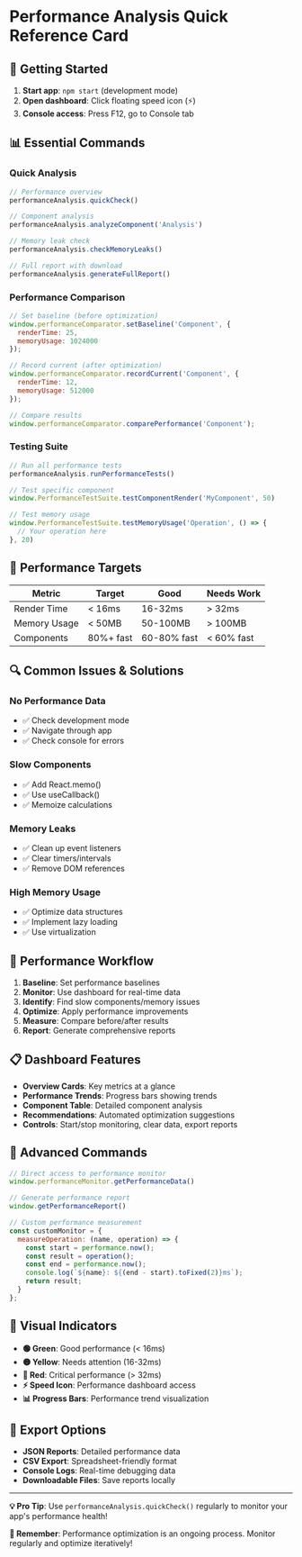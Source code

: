 # Performance Analysis Quick Reference Card

## 🚀 Getting Started
1. **Start app**: `npm start` (development mode)
2. **Open dashboard**: Click floating speed icon (⚡)
3. **Console access**: Press F12, go to Console tab

## 📊 Essential Commands

### Quick Analysis
```javascript
// Performance overview
performanceAnalysis.quickCheck()

// Component analysis
performanceAnalysis.analyzeComponent('Analysis')

// Memory leak check
performanceAnalysis.checkMemoryLeaks()

// Full report with download
performanceAnalysis.generateFullReport()
```

### Performance Comparison
```javascript
// Set baseline (before optimization)
window.performanceComparator.setBaseline('Component', {
  renderTime: 25,
  memoryUsage: 1024000
});

// Record current (after optimization)
window.performanceComparator.recordCurrent('Component', {
  renderTime: 12,
  memoryUsage: 512000
});

// Compare results
window.performanceComparator.comparePerformance('Component');
```

### Testing Suite
```javascript
// Run all performance tests
performanceAnalysis.runPerformanceTests()

// Test specific component
window.PerformanceTestSuite.testComponentRender('MyComponent', 50)

// Test memory usage
window.PerformanceTestSuite.testMemoryUsage('Operation', () => {
  // Your operation here
}, 20)
```

## 🎯 Performance Targets

| Metric | Target | Good | Needs Work |
|--------|--------|------|------------|
| Render Time | < 16ms | 16-32ms | > 32ms |
| Memory Usage | < 50MB | 50-100MB | > 100MB |
| Components | 80%+ fast | 60-80% fast | < 60% fast |

## 🔍 Common Issues & Solutions

### No Performance Data
- ✅ Check development mode
- ✅ Navigate through app
- ✅ Check console for errors

### Slow Components
- ✅ Add React.memo()
- ✅ Use useCallback()
- ✅ Memoize calculations

### Memory Leaks
- ✅ Clean up event listeners
- ✅ Clear timers/intervals
- ✅ Remove DOM references

### High Memory Usage
- ✅ Optimize data structures
- ✅ Implement lazy loading
- ✅ Use virtualization

## 🧪 Performance Workflow

1. **Baseline**: Set performance baselines
2. **Monitor**: Use dashboard for real-time data
3. **Identify**: Find slow components/memory issues
4. **Optimize**: Apply performance improvements
5. **Measure**: Compare before/after results
6. **Report**: Generate comprehensive reports

## 📋 Dashboard Features

- **Overview Cards**: Key metrics at a glance
- **Performance Trends**: Progress bars showing trends
- **Component Table**: Detailed component analysis
- **Recommendations**: Automated optimization suggestions
- **Controls**: Start/stop monitoring, clear data, export reports

## 🔧 Advanced Commands

```javascript
// Direct access to performance monitor
window.performanceMonitor.getPerformanceData()

// Generate performance report
window.getPerformanceReport()

// Custom performance measurement
const customMonitor = {
  measureOperation: (name, operation) => {
    const start = performance.now();
    const result = operation();
    const end = performance.now();
    console.log(`${name}: ${(end - start).toFixed(2)}ms`);
    return result;
  }
};
```

## 🎨 Visual Indicators

- **🟢 Green**: Good performance (< 16ms)
- **🟡 Yellow**: Needs attention (16-32ms)
- **🔴 Red**: Critical performance (> 32ms)
- **⚡ Speed Icon**: Performance dashboard access
- **📊 Progress Bars**: Performance trend visualization

## 📁 Export Options

- **JSON Reports**: Detailed performance data
- **CSV Export**: Spreadsheet-friendly format
- **Console Logs**: Real-time debugging data
- **Downloadable Files**: Save reports locally

---

**💡 Pro Tip**: Use `performanceAnalysis.quickCheck()` regularly to monitor your app's performance health!

**🚀 Remember**: Performance optimization is an ongoing process. Monitor regularly and optimize iteratively!
